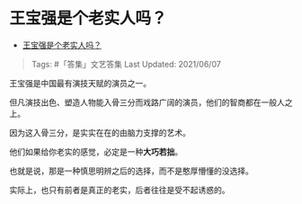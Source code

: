 # 王宝强是个老实人吗？

- [王宝强是个老实人吗？](https://www.zhihu.com/question/305769234/answer/1926425596)

>Tags: #「答集」文艺答集 
>Last Updated: 2021/06/07

王宝强是中国最有演技天赋的演员之一。

但凡演技出色、塑造人物能入骨三分而戏路广阔的演员，他们的智商都在一般人之上。

因为这入骨三分，是实实在在的由脑力支撑的艺术。

他们如果给你老实的感觉，必定是一种**大巧若拙**。

也就是说，那是一种慎思明辨之后的选择，而不是憨厚懵懂的没选择。

实际上，也只有前者是真正的老实，后者往往是受不起诱惑的。

